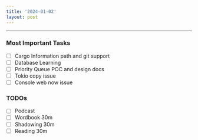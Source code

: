 ```yaml
---
title: '2024-01-02'
layout: post
---
```


---

### Most Important Tasks

- [ ] Cargo Information path and git support
- [ ] Database Learning
- [ ] Priority Queue POC and design docs
- [ ] Tokio copy issue
- [ ] Console web now issue

### TODOs

- [ ] Podcast
- [ ] Wordbook 30m
- [ ] Shadowing 30m
- [ ] Reading 30m
